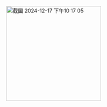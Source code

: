 <img width="258" alt="截圖 2024-12-17 下午10 17 05" src="https://github.com/user-attachments/assets/7a66167c-d291-4b9a-b6e1-96edae8bd73f" />
